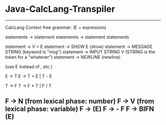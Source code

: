 # Java-CalcLang-Transpiler

-------------------------------------------------------
CalcLang Context free grammar:  (E = expression) 

statements -> statement
statements -> statement statements

statement -> V = E
statement -> SHOW E           (show)
statement -> MESSAGE STRING   (keyword is "msg")
statement -> INPUT STRING V      (STRING is the token for a "whatever")
statement -> NEWLINE          (newline)

(use E instead of <expression>, etc.)

E -> T
E -> T + E | T - E

T -> F
T -> F * T | F / T

F -> N    (from lexical phase:  number)
F -> V    (from lexical phase:  variable)
F -> (E)
F -> - F
F -> BIFN (E)
------------------------------------------------------------
